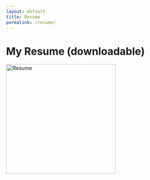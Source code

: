```yaml
---
layout: default
title: Resume
permalink: /resume/
---
```


# My Resume (downloadable)

<a href="{{ '/assets/Resume_Hannah_Siegel.pdf' | relative_url }}">
    <img src="{{ '/assets/Resume_Hannah_Siegel.jpg' | relative_url }}" alt="Resume" style="width: 300px;">
</a>
<br>
